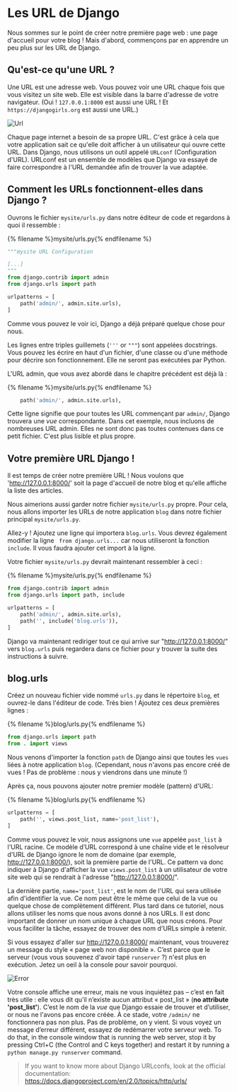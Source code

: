 # Les URL de Django

Nous sommes sur le point de créer notre première page web : une page d'accueil pour votre blog ! Mais d'abord, commençons par en apprendre un peu plus sur les URL de Django.

## Qu'est-ce qu'une URL ?

Une URL est une adresse web. Vous pouvez voir une URL chaque fois que vous visitez un site web. Elle est visible dans la barre d'adresse de votre navigateur. (Oui ! `127.0.0.1:8000` est aussi une URL ! Et `https://djangogirls.org` est aussi une URL.)

![Url](images/url.png)

Chaque page internet a besoin de sa propre URL. C'est grâce à cela que votre application sait ce qu'elle doit afficher à un utilisateur qui ouvre cette URL. Dans Django, nous utilisons un outil appelé `URLconf` (Configuration d'URL). URLconf est un ensemble de modèles que Django va essayé de faire correspondre à l'URL demandée afin de trouver la vue adaptée.

## Comment les URLs fonctionnent-elles dans Django ?

Ouvrons le fichier `mysite/urls.py` dans notre éditeur de code et regardons à quoi il ressemble :

{% filename %}mysite/urls.py{% endfilename %}

```python
"""mysite URL Configuration

[...]
"""
from django.contrib import admin
from django.urls import path

urlpatterns = [
    path('admin/', admin.site.urls),
]
```

Comme vous pouvez le voir ici, Django a déjà préparé quelque chose pour nous.

Les lignes entre triples guillemets (`'''` or `"""`) sont appelées docstrings. Vous pouvez les écrire en haut d'un fichier, d'une classe ou d'une méthode pour décrire son fonctionnement. Elle ne seront pas exécutées par Python.

L'URL admin, que vous avez abordé dans le chapitre précédent est déjà là :

{% filename %}mysite/urls.py{% endfilename %}

```python
    path('admin/', admin.site.urls),
```

Cette ligne signifie que pour toutes les URL commençant par `admin/`, Django trouvera une *vue* correspondante. Dans cet exemple, nous incluons de nombreuses URL admin. Elles ne sont donc pas toutes contenues dans ce petit fichier. C'est plus lisible et plus propre.

## Votre première URL Django !

Il est temps de créer notre première URL ! Nous voulons que 'http://127.0.0.1:8000/' soit la page d'accueil de notre blog et qu'elle affiche la liste des articles.

Nous aimerions aussi garder notre fichier `mysite/urls.py` propre. Pour cela, nous allons importer les URLs de notre application `blog` dans notre fichier principal `mysite/urls.py`.

Allez-y ! Ajoutez une ligne qui importera `blog.urls`. Vous devrez également modifier la ligne ` from django.urls...` car nous utiliseront la fonction `include`. Il vous faudra ajouter cet import à la ligne.

Votre fichier `mysite/urls.py` devrait maintenant ressembler à ceci :

{% filename %}mysite/urls.py{% endfilename %}

```python
from django.contrib import admin
from django.urls import path, include

urlpatterns = [
    path('admin/', admin.site.urls),
    path('', include('blog.urls')),
]
```

Django va maintenant rediriger tout ce qui arrive sur "http://127.0.0.1:8000/" vers `blog.urls` puis regardera dans ce fichier pour y trouver la suite des instructions à suivre.

## blog.urls

Créez un nouveau fichier vide nommé `urls.py` dans le répertoire `blog`, et ouvrez-le dans l'éditeur de code. Très bien ! Ajoutez ces deux premières lignes :

{% filename %}blog/urls.py{% endfilename %}

```python
from django.urls import path
from . import views
```

Nous venons d'importer la fonction `path` de Django ainsi que toutes les `vues` liées à notre application `blog`. (Cependant, nous n'avons pas encore créé de vues ! Pas de problème : nous y viendrons dans une minute !)

Après ça, nous pouvons ajouter notre premier modèle (pattern) d'URL:

{% filename %}blog/urls.py{% endfilename %}

```python
urlpatterns = [
    path('', views.post_list, name='post_list'),
]
```

Comme vous pouvez le voir, nous assignons une `vue` appelée `post_list` à l'URL racine. Ce modèle d’URL correspond à une chaîne vide et le résolveur d'URL de Django ignore le nom de domaine (par exemple, http://127.0.0.1:8000/), soit la première partie de l'URL. Ce pattern va donc indiquer à Django d'afficher la vue `views.post_list` à un utilisateur de votre site web qui se rendrait à l'adresse "http://127.0.0.1:8000/".

La dernière partie, `name='post_list'`, est le nom de l'URL qui sera utilisée afin d'identifier la vue. Ce nom peut être le même que celui de la vue ou quelque chose de complètement différent. Plus tard dans ce tutoriel, nous allons utiliser les noms que nous avons donné à nos URLs. Il est donc important de donner un nom unique à chaque URL que nous créons. Pour vous faciliter la tâche, essayez de trouver des nom d'URLs simple à retenir.

Si vous essayez d'aller sur http://127.0.0.1:8000/ maintenant, vous trouverez un message du style « page web non disponible ». C’est parce que le serveur (vous vous souvenez d'avoir tapé `runserver` ?) n'est plus en exécution. Jetez un oeil à la console pour savoir pourquoi.

![Error](images/error1.png)

Votre console affiche une erreur, mais ne vous inquiétez pas – c’est en fait très utile : elle vous dit qu’il n’existe aucun attribut « post_list » (**no attribute 'post_list'**). C’est le nom de la *vue* que Django essaie de trouver et d’utiliser, or nous ne l'avons pas encore créée. À ce stade, votre `/admin/` ne fonctionnera pas non plus. Pas de problème, on y vient. Si vous voyez un message d’erreur différent, essayez de redémarrer votre serveur web. To do that, in the console window that is running the web server, stop it by pressing Ctrl+C (the Control and C keys together) and restart it by running a `python manage.py runserver` command.

> If you want to know more about Django URLconfs, look at the official documentation: https://docs.djangoproject.com/en/2.0/topics/http/urls/